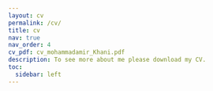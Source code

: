 ```yaml
---
layout: cv
permalink: /cv/
title: cv
nav: true
nav_order: 4
cv_pdf: cv_mohammadamir_Khani.pdf
description: To see more about me please download my CV.
toc:
  sidebar: left
---
```

